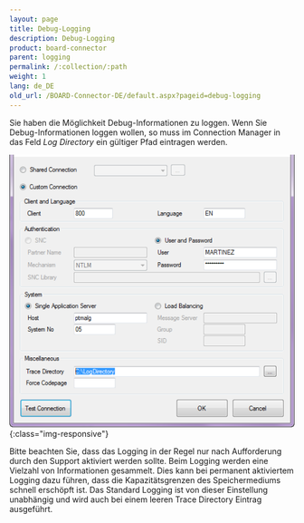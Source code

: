 ```yaml
---
layout: page
title: Debug-Logging
description: Debug-Logging
product: board-connector
parent: logging
permalink: /:collection/:path
weight: 1
lang: de_DE
old_url: /BOARD-Connector-DE/default.aspx?pageid=debug-logging
---
```


Sie haben die Möglichkeit Debug-Informationen zu loggen. Wenn Sie Debug-Informationen loggen wollen, so muss im Connection Manager in das Feld *Log Directory* ein gültiger Pfad eintragen werden. 

![Connection-Manager-Logging-01](/img/content/Connection-Manager-Logging-01.png){:class="img-responsive"}


Bitte beachten Sie, dass das Logging in der Regel nur nach Aufforderung durch den Support aktiviert werden sollte. Beim Logging werden eine Vielzahl von Informationen gesammelt. Dies kann bei permanent aktiviertem Logging dazu führen, dass die Kapazitätsgrenzen des Speichermediums schnell erschöpft ist. Das Standard Logging ist von dieser Einstellung unabhängig und wird auch bei einem leeren Trace Directory Eintrag ausgeführt.